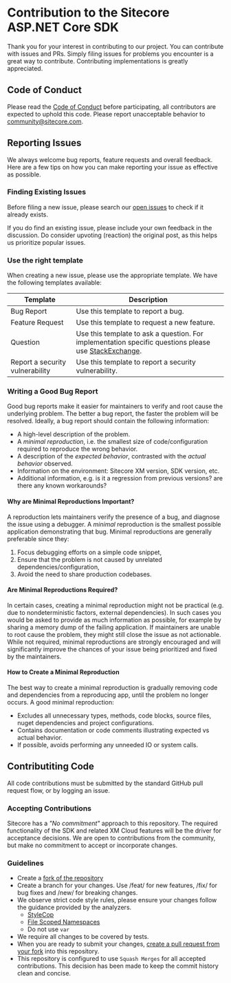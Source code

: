 # Contribution to the Sitecore ASP.NET Core SDK

Thank you for your interest in contributing to our project. You can contribute with issues and PRs. Simply filing issues for problems you encounter is a great way to contribute. Contributing implementations is greatly appreciated.

## Code of Conduct
Please read the [Code of Conduct](./CODE_OF_CONDUCT.md) before participating, all contributors are expected to uphold this code. Please report unacceptable behavior to [community@sitecore.com](mailto:community@sitecore.com).

## Reporting Issues

We always welcome bug reports, feature requests and overall feedback. Here are a few tips on how you can make reporting your issue as effective as possible.

### Finding Existing Issues

Before filing a new issue, please search our [open issues](https://github.com/Sitecore/ASP.NET-Core-SDK/issues) to check if it already exists.

If you do find an existing issue, please include your own feedback in the discussion. Do consider upvoting (reaction) the original post, as this helps us prioritize popular issues.

### Use the right template

When creating a new issue, please use the appropriate template. We have the following templates available:

| Template                        | Description                                                                                                                                 |
| ------------------------------- | ------------------------------------------------------------------------------------------------------------------------------------------- |
| Bug Report                      | Use this template to report a bug.                                                                                                          |
| Feature Request                 | Use this template to request a new feature.                                                                                                 |
| Question                        | Use this template to ask a question. For implementation specific questions please use [StackExchange](https://sitecore.stackexchange.com/). |
| Report a security vulnerability | Use this template to report a security vulnerability.                                                                                       |

### Writing a Good Bug Report

Good bug reports make it easier for maintainers to verify and root cause the underlying problem. The better a bug report, the faster the problem will be resolved. Ideally, a bug report should contain the following information:

* A high-level description of the problem.
* A _minimal reproduction_, i.e. the smallest size of code/configuration required to reproduce the wrong behavior.
* A description of the _expected behavior_, contrasted with the _actual behavior_ observed.
* Information on the environment: Sitecore XM version, SDK version, etc.
* Additional information, e.g. is it a regression from previous versions? are there any known workarounds?

#### Why are Minimal Reproductions Important?

A reproduction lets maintainers verify the presence of a bug, and diagnose the issue using a debugger. A _minimal_ reproduction is the smallest possible application demonstrating that bug. Minimal reproductions are generally preferable since they:

1. Focus debugging efforts on a simple code snippet,
2. Ensure that the problem is not caused by unrelated dependencies/configuration,
3. Avoid the need to share production codebases.

#### Are Minimal Reproductions Required?

In certain cases, creating a minimal reproduction might not be practical (e.g. due to nondeterministic factors, external dependencies). In such cases you would be asked to provide as much information as possible, for example by sharing a memory dump of the failing application. If maintainers are unable to root cause the problem, they might still close the issue as not actionable. While not required, minimal reproductions are strongly encouraged and will significantly improve the chances of your issue being prioritized and fixed by the maintainers.

#### How to Create a Minimal Reproduction

The best way to create a minimal reproduction is gradually removing code and dependencies from a reproducing app, until the problem no longer occurs. A good minimal reproduction:

* Excludes all unnecessary types, methods, code blocks, source files, nuget dependencies and project configurations.
* Contains documentation or code comments illustrating expected vs actual behavior.
* If possible, avoids performing any unneeded IO or system calls.

## Contributiting Code
All code contributions must be submitted by the standard GitHub pull request flow, or by logging an issue.

### Accepting Contributions
Sitecore has a _"No commitment"_ approach to this repository. The required functionality of the SDK and related XM Cloud features will be the driver for acceptance decisions. We are open to contributions from the community, but make no commitment to accept or incorporate changes.

### Guidelines
* Create a [fork of the repository](https://docs.github.com/en/pull-requests/collaborating-with-pull-requests/working-with-forks/fork-a-repo)
* Create a branch for your changes. Use /feat/ for new features, /fix/ for bug fixes and /new/ for breaking changes.
* We observe strict code style rules, please ensure your changes follow the guidance provided by the analyzers.
  * [StyleCop](https://github.com/DotNetAnalyzers/StyleCopAnalyzers)
  * [File Scoped Namespaces](https://learn.microsoft.com/en-us/dotnet/csharp/language-reference/proposals/csharp-10.0/file-scoped-namespaces)
  * Do not use `var`
* We require all changes to be covered by tests.
* When you are ready to submit your changes, [create a pull request from your fork](https://docs.github.com/en/pull-requests/collaborating-with-pull-requests/proposing-changes-to-your-work-with-pull-requests/creating-a-pull-request-from-a-fork) into this repository.
* This repository is configured to use `Squash Merges` for all accepted contributions. This decision has been made to keep the commit history clean and concise.